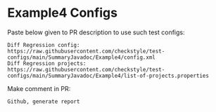 # Example4 Configs
Paste below given to PR description to use such test configs:
```
Diff Regression config: https://raw.githubusercontent.com/checkstyle/test-configs/main/SummaryJavadoc/Example4/config.xml
Diff Regression projects: https://raw.githubusercontent.com/checkstyle/test-configs/main/SummaryJavadoc/Example4/list-of-projects.properties
```
Make comment in PR:
```
Github, generate report
```
